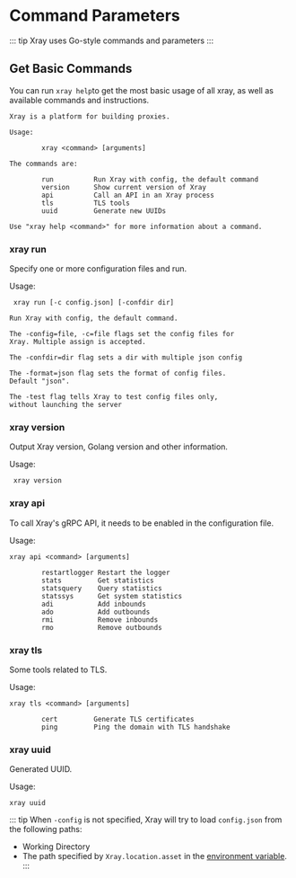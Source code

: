 # Command Parameters

::: tip
Xray uses Go-style commands and parameters
:::

## Get Basic Commands

You can run `xray help`to get the most basic usage of all xray, as well as available commands and instructions.

```
Xray is a platform for building proxies.

Usage:

        xray <command> [arguments]

The commands are:

        run          Run Xray with config, the default command
        version      Show current version of Xray
        api          Call an API in an Xray process
        tls          TLS tools
        uuid         Generate new UUIDs

Use "xray help <command>" for more information about a command.
```

### xray run

Specify one or more configuration files and run.

Usage:

```
 xray run [-c config.json] [-confdir dir]
```

```
Run Xray with config, the default command.

The -config=file, -c=file flags set the config files for
Xray. Multiple assign is accepted.

The -confdir=dir flag sets a dir with multiple json config

The -format=json flag sets the format of config files.
Default "json".

The -test flag tells Xray to test config files only,
without launching the server
```

### xray version

Output Xray version, Golang version and other information.

Usage:

```
 xray version
```

### xray api

To call Xray's gRPC API, it needs to be enabled in the configuration file.

Usage:

```
xray api <command> [arguments]
```

```
        restartlogger Restart the logger
        stats         Get statistics
        statsquery    Query statistics
        statssys      Get system statistics
        adi           Add inbounds
        ado           Add outbounds
        rmi           Remove inbounds
        rmo           Remove outbounds
```

### xray tls

Some tools related to TLS.

Usage:

```
xray tls <command> [arguments]
```

```
        cert         Generate TLS certificates
        ping         Ping the domain with TLS handshake
```

### xray uuid

Generated UUID.

Usage:

```
xray uuid
```

::: tip
When `-config` is not specified, Xray will try to load `config.json` from the following paths:

- Working Directory
- The path specified by `Xray.location.asset` in the [environment variable](../config/features/env.md).
  :::
